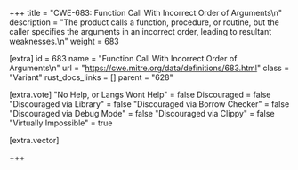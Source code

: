 +++
title = "CWE-683: Function Call With Incorrect Order of Arguments\n"
description = "The product calls a function, procedure, or routine, but the caller specifies the arguments in an incorrect order, leading to resultant weaknesses.\n"
weight = 683

[extra]
id = 683
name = "Function Call With Incorrect Order of Arguments\n"
url = "https://cwe.mitre.org/data/definitions/683.html"
class = "Variant"
rust_docs_links = []
parent = "628"

[extra.vote]
"No Help, or Langs Wont Help" = false
Discouraged = false
"Discouraged via Library" = false
"Discouraged via Borrow Checker" = false
"Discouraged via Debug Mode" = false
"Discouraged via Clippy" = false
"Virtually Impossible" = true

[extra.vector]

+++